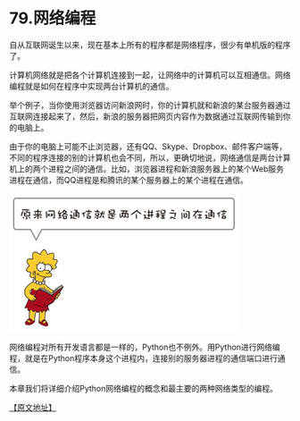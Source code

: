 # 79.网络编程

自从互联网诞生以来，现在基本上所有的程序都是网络程序，很少有单机版的程序了。

计算机网络就是把各个计算机连接到一起，让网络中的计算机可以互相通信。网络编程就是如何在程序中实现两台计算机的通信。

举个例子，当你使用浏览器访问新浪网时，你的计算机就和新浪的某台服务器通过互联网连接起来了，然后，新浪的服务器把网页内容作为数据通过互联网传输到你的电脑上。

由于你的电脑上可能不止浏览器，还有QQ、Skype、Dropbox、邮件客户端等，不同的程序连接的别的计算机也会不同，所以，更确切地说，网络通信是两台计算机上的两个进程之间的通信。比如，浏览器进程和新浪服务器上的某个Web服务进程在通信，而QQ进程是和腾讯的某个服务器上的某个进程在通信。

![网络编程](../images/网络编程.png)

网络编程对所有开发语言都是一样的，Python也不例外。用Python进行网络编程，就是在Python程序本身这个进程内，连接别的服务器进程的通信端口进行通信。

本章我们将详细介绍Python网络编程的概念和最主要的两种网络类型的编程。

[【原文地址】](https://www.liaoxuefeng.com/wiki/0014316089557264a6b348958f449949df42a6d3a2e542c000/0014320037274136d31bd9979d648cd822375394e29a871000)

